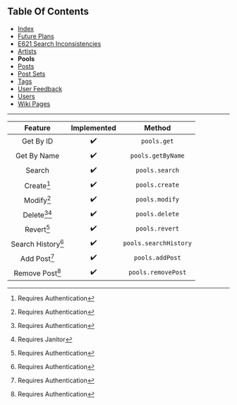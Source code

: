 ## Table Of Contents
- [Index](README.md)
- [Future Plans](FuturePlans.md)
- [E621 Search Inconsistencies](E621SearchInconsistencies.md)
- [Artists](Artists.md)
- **Pools**
- [Posts](Posts.md)
- [Post Sets](PostSets.md)
- [Tags](Tags.md)
- [User Feedback](UserFeedback.md)
- [Users](Users.md)
- [Wiki Pages](WikiPages.md)

<hr>

|       Feature      | Implemented |         Method        |
|:------------------:|:-----------:|:---------------------:|
|      Get By ID     |      ✔️      |      `pools.get`      |
|     Get By Name    |      ✔️      |   `pools.getByName`   |
|       Search       |      ✔️      |     `pools.search`    |
|     Create[^1]     |      ✔️      |     `pools.create`    |
|     Modify[^1]     |      ✔️      |     `pools.modify`    |
|   Delete[^1][^3]   |      ✔️      |     `pools.delete`    |
|     Revert[^1]     |      ✔️      |     `pools.revert`    |
| Search History[^1] |      ✔️      | `pools.searchHistory` |
|    Add Post[^1]    |      ✔️      |    `pools.addPost`    |
|   Remove Post[^1]  |      ✔️      |   `pools.removePost`  |

[^1]: Requires Authentication
[^2]: Requires Privileged
[^3]: Requires Janitor
[^4]: Requires Moderator
[^5]: Requires Admin

